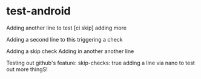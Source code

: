 # test-android

Adding another line to test [ci skip] adding more


Adding a second line to this
triggering a check

Adding a skip check
Adding in another
another line


Testing out github's feature: skip-checks: true
adding a line via nano to test out more thingS!
